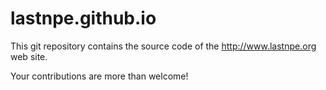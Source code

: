 # lastnpe.github.io

This git repository contains the source code of the http://www.lastnpe.org web site.

Your contributions are more than welcome!
